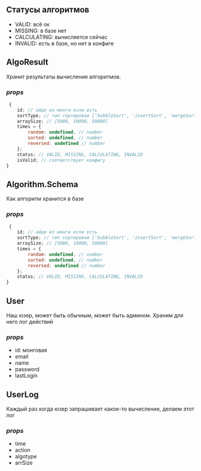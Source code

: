 
## Статусы алгоритмов

- VALID: всё ок
- MISSING: в базе нет
- CALCULATING: вычисляется сейчас
- INVALID: есть в базе, но нет в конфиге


## AlgoResult
Хранит результаты вычисления алгоритмов.
### _props_

```javascript
 {
	id; // айди из монги если есть
	sortType; // тип сортировки ['bubbleSort', 'insertSort', 'mergeSort', 'choiceSort', 'quickSort']
	arraySize; // [5000, 10000, 50000]
	times = {
		random: undefined, // number
		sorted: undefined, // number
		reversed: undefined // number
	};
	status; // VALID, MISSING, CALCULATING, INVALID
	isValid; // соответствует конфигу
}
```

## Algorithm.Schema
Как алгоритм хранится в базе
### _props_

```javascript
 {
	id; // айди из монги если есть
	sortType; // тип сортировки ['bubbleSort', 'insertSort', 'mergeSort', 'choiceSort', 'quickSort']
	arraySize; // [5000, 10000, 50000]
	times = {
		random: undefined, // number
		sorted: undefined, // number
		reversed: undefined // number
	};
	status; // VALID, MISSING, CALCULATING, INVALID
}
```


## User
Наш юзер, может быть обычным, может быть админом. Храним для него лог действий
### _props_
- id: монговая
- email
- name
- password
- lastLogin


## UserLog
Каждый раз когда юзер запрашивает какое-то вычисление, делаем этот лог
### _props_
- time
- action
- algotype
- arrSize
